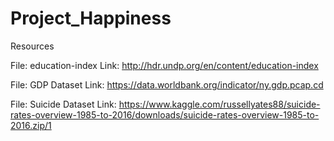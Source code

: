# Project_Happiness

Resources

File: education-index
Link: http://hdr.undp.org/en/content/education-index

File: GDP Dataset
Link: https://data.worldbank.org/indicator/ny.gdp.pcap.cd

File: Suicide Dataset
Link: https://www.kaggle.com/russellyates88/suicide-rates-overview-1985-to-2016/downloads/suicide-rates-overview-1985-to-2016.zip/1




